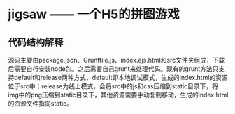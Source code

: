 jigsaw —— 一个H5的拼图游戏
======
代码结构解释
---
源码主要由package.json、Gruntfile.js、index.ejs.html和src文件夹组成，下载后需要自行安装node包。之后需要自己grunt来处理代码。现有的grunt方法只支持default和release两种方式，default即本地调试模式，生成的index.html的资源位于src中；release为线上模式，会将src中的js和css压缩到static目录下，将img中的png压缩到static目录下，其他资源需要手动复制移动，生成的index.html的资源文件指向static。
